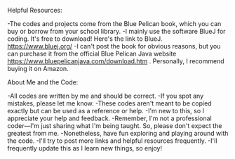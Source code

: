 Helpful Resources:

-The codes and projects come from the Blue Pelican book, which you can buy or borrow from your school library.
-I mainly use the software BlueJ for coding. It's free to download! Here's the link to BlueJ. https://www.bluej.org/
-I can't post the book for obvious reasons, but you can purchase it from the official Blue Pelican Java website https://www.bluepelicanjava.com/download.htm . Personally, I 
 recommend buying it on Amazon. 


About Me and the Code:

-All codes are written by me and should be correct.
-If you spot any mistakes, please let me know.
-These codes aren't meant to be copied exactly but can be used as a reference or help.
-I'm new to this, so I appreciate your help and feedback.
-Remember, I'm not a professional coder—I'm just sharing what I'm being taught. So, please don't expect the greatest from me.
-Nonetheless, have fun exploring and playing around with the code.
-I'll try to post more links and helpful resources frequently.
-I'll frequently update this as I learn new things, so enjoy!

